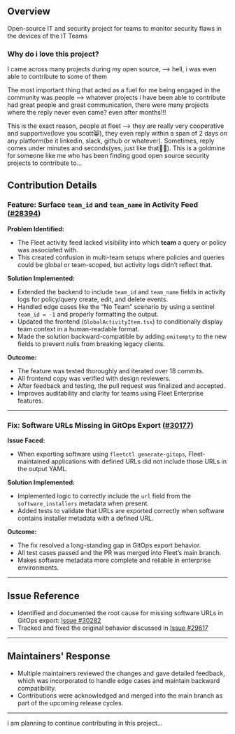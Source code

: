 ## Overview
Open-source IT and security project for teams to monitor security flaws in the devices of the IT Teams

### Why do i love this project?
I came across many projects during my open source, --> hell, i was even able to contribute to some of them

The most important thing that acted as a fuel for me being engaged in the community was people --> whatever projects i have been able to contribute had great people and great communication, there were many projects where the reply never even came? even after months!!!

This is the exact reason, people at fleet --> they are really very cooperative and supportive(love you scott😸), they even reply within a span of 2 days on any platform(be it linkedin, slack, github or whatever). Sometimes, reply comes under minutes and seconds(yes, just like that🙌😭). This is a goldmine for someone like me who has been finding good open source security projects to contribute to...

## Contribution Details
### Feature: Surface `team_id` and `team_name` in Activity Feed ([#28394](https://github.com/fleetdm/fleet/pull/28394))

**Problem Identified:**
- The Fleet activity feed lacked visibility into which **team** a query or policy was associated with.
- This created confusion in multi-team setups where policies and queries could be global or team-scoped, but activity logs didn’t reflect that.

**Solution Implemented:**
- Extended the backend to include `team_id` and `team_name` fields in activity logs for policy/query create, edit, and delete events.
- Handled edge cases like the “No Team” scenario by using a sentinel `team_id = -1` and properly formatting the output.
- Updated the frontend (`GlobalActivityItem.tsx`) to conditionally display team context in a human-readable format.
- Made the solution backward-compatible by adding `omitempty` to the new fields to prevent nulls from breaking legacy clients.

**Outcome:**
- The feature was tested thoroughly and iterated over 18 commits.
- All frontend copy was verified with design reviewers.
- After feedback and testing, the pull request was finalized and accepted.
- Improves auditability and clarity for teams using Fleet Enterprise features.

---

### Fix: Software URLs Missing in GitOps Export ([#30177](https://github.com/fleetdm/fleet/pull/30177))

**Issue Faced:**
- When exporting software using `fleetctl generate-gitops`, Fleet-maintained applications with defined URLs did not include those URLs in the output YAML.

**Solution Implemented:**
- Implemented logic to correctly include the `url` field from the `software_installers` metadata when present.
- Added tests to validate that URLs are exported correctly when software contains installer metadata with a defined URL.

**Outcome:**
- The fix resolved a long-standing gap in GitOps export behavior.
- All test cases passed and the PR was merged into Fleet’s main branch.
- Makes software metadata more complete and reliable in enterprise environments.

---

## Issue Reference

- Identified and documented the root cause for missing software URLs in GitOps export: [Issue #30282](https://github.com/fleetdm/fleet/issues/30282)
- Tracked and fixed the original behavior discussed in [Issue #29617](https://github.com/fleetdm/fleet/issues/29617)

---

## Maintainers' Response

- Multiple maintainers reviewed the changes and gave detailed feedback, which was incorporated to handle edge cases and maintain backward compatibility.
- Contributions were acknowledged and merged into the main branch as part of the upcoming release cycles.

---

i am planning to continue contributing in this project...
